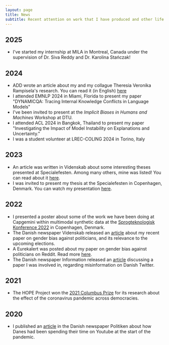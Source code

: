 ```yaml
---
layout: page
title: News
subtitle: Recent attention on work that I have produced and other life updates
---
```

## 2025
* I've started my internship at MILA in Montreal, Canada under the supervision of Dr. Siva Reddy and Dr. Karolina Stańczak!

## 2024
* ADD wrote an article about my and my collague Theresia Veronika Rampisela's research. You can read it (in English) [here](https://algorithms.dk/2024/11/18/can-you-trust-algorithms-to-be-fair-new-research-says-it-depends/)
* I attended EMNLP 2024 in Miami, Florida to present my paper "DYNAMICQA: Tracing Internal Knowledge Conflicts in Language Models"
* I've been invited to present at the *Implicit Biases in Humans and Machines* Workshop at DTU.
* I attended ACL 2024 in Bangkok, Thailand to present my paper "Investigating the Impact of Model Instability on Explanations and Uncertainty."
* I was a student volunteer at LREC-COLING 2024 in Torino, Italy

## 2023
* An article was written in Videnskab about some interesting theses presented at Specialefesten. Among many others, mine was listed! You can read about it [here](https://videnskab.dk/kultur-samfund/en-daarlig-frysepizza-i-norge-fik-malthe-til-at-undre-sig-to-aar-og-70-pizzaer-senere-fejres-hans-ide-paa-festival-om-laererige-specialer/).
* I was invited to present my thesis at the Specialefesten in Copenhagen, Denmark. You can watch my presentation [here](https://www.specialefestivalen.dk/specialer/a-review-of-gender-biases-in-reddit-politics).

## 2022
* I presented a poster about some of the work we have been doing at Capgemini within multimodal synthetic data at the [Sprogteknologisk Konference 2022](https://sprogteknologi.dk/blog/sprogteknologisk-konference-2022-afholdt-dansk-sprogteknologi-under-samme-tag-for-en-dag) in Copenhagen, Denmark.
* The Danish newspaper Videnskab released an [article](https://videnskab.dk/kultur-samfund/paaklaedning-krop-og-familie-kvindelige-politikere-maales-paa-andet-end-faglighed-i-online-fora/) about my recent paper on gender bias against politicians, and its relevance to the upcoming elections.
* A Eurekalert was posted about my paper on gender bias against politicians on Reddit. Read more [here](https://www.eurekalert.org/news-releases/968552).
* The Danish newspaper Information released an [article](https://www.information.dk/moti/2022/03/nyt-studie-hellere-lave-sjov-soelvpapirshatte-korrigere-misinformation) discussing a paper I was involved in, regarding misinformation on Danish Twitter.

## 2021
* The HOPE Project won the [2021 Columbus Prize](https://forlagetcolumbus.dk/nyhedsbreve/columbus-prisen-2021-gaar-til) for its research about the effect of the coronavirus pandemic across democracies.

## 2020
* I published an [article](https://politiken.dk/debat/debatindlaeg/art7749003/Danskerne-ser-oplysende-og-sjove-videoer-om-corona-p%C3%A5-YouTube) in the Danish newspaper Politiken about how Danes had been spending their time on Youtube at the start of the pandemic.
